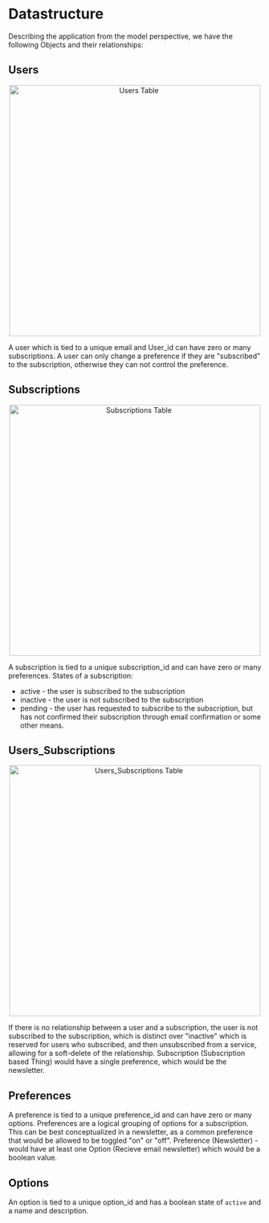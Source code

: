 


# Datastructure

Describing the application from the model perspective, we have the following Objects and their relationships:


## Users


<div align="center">
  <img src="https://github.com/Crucible-Standard/transmission/assets/127320/00d14c94-5e77-4a4f-b632-8ff2cb547cd5" alt="Users Table" width="500px" />
</div>

A user which is tied to a unique email and User_id can have zero or many subscriptions.
A user can only change a preference if they are "subscribed" to the subscription, otherwise they can not control the preference.


## Subscriptions

<div align="center"> 
  <img src="https://github.com/Crucible-Standard/transmission/assets/127320/6b98e51d-48ee-46f7-8a7b-b52954f035ca" alt="Subscriptions Table" width="500px" />
</div>


A subscription is tied to a unique subscription_id and can have zero or many preferences.
States of a subscription:
- active - the user is subscribed to the subscription
- inactive - the user is not subscribed to the subscription
- pending - the user has requested to subscribe to the subscription, but has not confirmed their subscription through email confirmation or some other means.


## Users_Subscriptions
  
<div align="center">
  <img src="https://github.com/Crucible-Standard/transmission/assets/127320/89317bd9-a71a-41cb-b45c-3c4d742a82df" alt="Users_Subscriptions Table"  width="500px" />
</div>

If there is no relationship between a user and a subscription, the user is not subscribed to the subscription, which is distinct over "inactive" which is reserved for users who subscribed, and then unsubscribed from a service, allowing for a soft-delete of the relationship.
Subscription (Subscription based Thing) would have a single preference, which would be the newsletter.


## Preferences

A preference is tied to a unique preference_id and can have zero or many options.
Preferences are a logical grouping of options for a subscription. This can be best conceptualized in a newsletter, as a common preference that would be allowed to be toggled "on" or "off". 
Preference (Newsletter) - would have at least one Option (Recieve email newsletter) which would be a boolean value.

## Options

An option is tied to a unique option_id and has a boolean state of `active` and a name and description.


